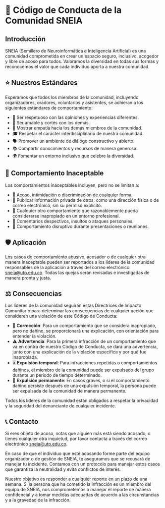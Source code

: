 # 📜 Código de Conducta de la Comunidad SNEIA

## Introducción

SNEIA (Semillero de Neuroinformática e Inteligencia Artificial) es una comunidad comprometida en crear un espacio seguro, inclusivo, acogedor y libre de acoso para todos. Valoramos la diversidad en todas sus formas y reconocemos el valor que cada individuo aporta a nuestra comunidad.

## ⭐ Nuestros Estándares

Esperamos que todos los miembros de la comunidad, incluyendo organizadores, oradores, voluntarios y asistentes, se adhieran a los siguientes estándares de comportamiento:

- 🤝 Ser respetuoso con las opiniones y experiencias diferentes.
- 🌸 Ser amable y cortés con los demás.
- 💖 Mostrar empatía hacia los demás miembros de la comunidad.
- 🎓 Respetar el carácter interdisciplinario de nuestra comunidad.
- 🗣️ Promover un ambiente de diálogo constructivo y abierto.
- 📚 Compartir conocimientos y recursos de manera generosa.
- 🌍 Fomentar un entorno inclusivo que celebre la diversidad.

## 🚫 Comportamiento Inaceptable

Los comportamientos inaceptables incluyen, pero no se limitan a:

- 🚫 Acoso, intimidación o discriminación de cualquier forma.
- 🚫 Publicar información privada de otros, como una dirección física o de correo electrónico, sin su permiso explícito.
- 🚫 Cualquier otro comportamiento que razonablemente pueda considerarse inapropiado en un entorno profesional.
- 🚫 Comentarios despectivos, insultos o ataques personales.
- 🚫 Comportamiento disruptivo durante presentaciones o reuniones.

## 🛡️ Aplicación

Los casos de comportamiento abusivo, acosador o de cualquier otra manera inaceptable pueden ser reportados a los líderes de la comunidad responsables de la aplicación a través del correo electrónico [sneia@utp.edu.co](mailto:sneia@utp.edu.co). Todas las quejas serán revisadas e investigadas de manera pronta y justa.

## ⚖️ Consecuencias

Los líderes de la comunidad seguirán estas Directrices de Impacto Comunitario para determinar las consecuencias de cualquier acción que consideren una violación de este Código de Conducta:

- 📝 **Corrección**: Para un comportamiento que se considera inapropiado, pero no dañino, se proporcionará una explicación, con orientación para entender la violación.
- ⚠️ **Advertencia**: Para la primera infracción de un comportamiento que va en contra de nuestro Código de Conducta, se dará una advertencia, junto con una explicación de la violación específica y por qué fue inapropiada.
- ⏳ **Expulsión temporal**: Para infracciones repetidas o comportamientos dañinos, el miembro de la comunidad puede ser expulsado del grupo durante un período de tiempo determinado.
- 🚫 **Expulsión permanente**: En casos graves, o si el comportamiento dañino persiste después de una expulsión temporal, la persona puede ser expulsada de la comunidad de manera permanente.

Todos los líderes de la comunidad están obligados a respetar la privacidad y la seguridad del denunciante de cualquier incidente.

## 📞 Contacto

Si eres objeto de acoso, notas que alguien más está siendo acosado, o tienes cualquier otra inquietud, por favor contacta a través del correo electrónico [sneia@utp.edu.co](mailto:sneia@utp.edu.co).

En caso de que el individuo que esté acosando forme parte del equipo organizador o de gestión de SNEIA, te aseguramos que se recusará de manejar tu incidente. Contamos con un protocolo para manejar estos casos que garantiza la neutralidad y evita conflictos de interés.

Nuestro objetivo es responder a cualquier reporte en un plazo de una semana. Si la persona que ha cometido la infracción es un miembro del equipo de SNEIA, nos comprometemos a manejar el reporte de manera confidencial y a tomar medidas adecuadas de acuerdo a las circunstancias y a la gravedad de la infracción.
